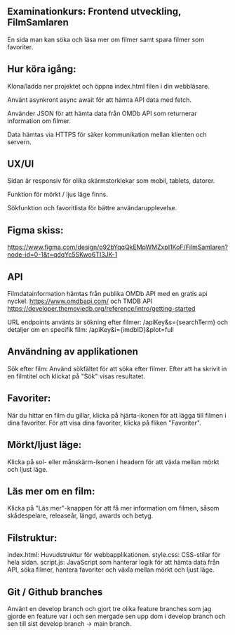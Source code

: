 ## Examinationkurs: Frontend utveckling, FilmSamlaren

En sida man kan söka och läsa mer om filmer samt spara filmer som favoriter.

## Hur köra igång:

Klona/ladda ner projektet och öppna index.html filen i din webbläsare.

Använt asynkront async await för att hämta API data med fetch.

Använder JSON för att hämta data från OMDb API som returnerar information om filmer.

Data hämtas via HTTPS för säker kommunikation mellan klienten och servern.

## UX/UI

Sidan är responsiv för olika skärmstorklekar som mobil, tablets, datorer.

Funktion för mörkt / ljus läge finns.

Sökfunktion och favoritlista för bättre användarupplevelse.

## Figma skiss:

https://www.figma.com/design/o92bYqqQkEMpWMZxpI1KoF/FilmSamlaren?node-id=0-1&t=qdqYc5SKwo6TI3JK-1

## API

Filmdatainformation hämtas från publika OMDb API med en gratis api nyckel.
https://www.omdbapi.com/
och TMDB API
https://developer.themoviedb.org/reference/intro/getting-started

URL endpoints använts är sökning efter filmer: /apiKey&s={searchTerm}
och detaljer om en specifik film: /apiKey&i={imdbID}&plot=full

## Användning av applikationen

Sök efter film:
Använd sökfältet för att söka efter filmer.
Efter att ha skrivit in en filmtitel och klickat på "Sök" visas resultatet.

## Favoriter:

När du hittar en film du gillar, klicka på hjärta-ikonen för att lägga till filmen i dina favoriter.
För att visa dina favoriter, klicka på fliken "Favoriter".

## Mörkt/ljust läge:

Klicka på sol- eller månskärm-ikonen i headern för att växla mellan mörkt och ljust läge.

## Läs mer om en film:

Klicka på "Läs mer"-knappen för att få mer information om filmen, såsom skådespelare, releaseår, längd, awards och betyg.

## Filstruktur:

index.html: Huvudstruktur för webbapplikationen.
style.css: CSS-stilar för hela sidan.
script.js: JavaScript som hanterar logik för att hämta data från API, söka filmer, hantera favoriter och växla mellan mörkt och ljust läge.

## Git / Github branches

Använt en develop branch och gjort tre olika feature branches som jag gjorde en feature var i och sen mergade sen upp dom i develop branch och sen till sist develop branch -> main branch.
